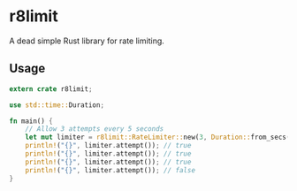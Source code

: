 # r8limit
A dead simple Rust library for rate limiting.

## Usage
```rust
extern crate r8limit;

use std::time::Duration;

fn main() {
    // Allow 3 attempts every 5 seconds
    let mut limiter = r8limit::RateLimiter::new(3, Duration::from_secs(5));
    println!("{}", limiter.attempt()); // true
    println!("{}", limiter.attempt()); // true
    println!("{}", limiter.attempt()); // true
    println!("{}", limiter.attempt()); // false
}
```

